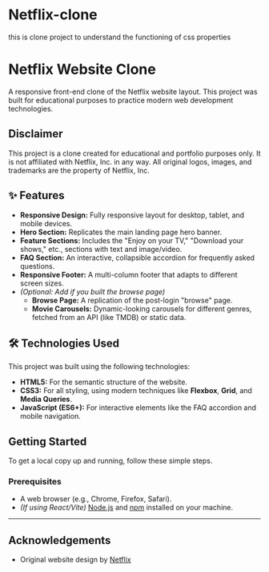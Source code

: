 # Netflix-clone
this is clone project to understand the functioning of css properties
# Netflix Website Clone

A responsive front-end clone of the Netflix website layout. This project was built for educational purposes to practice modern web development technologies.

## Disclaimer

This project is a clone created for educational and portfolio purposes only. It is not affiliated with Netflix, Inc. in any way. All original logos, images, and trademarks are the property of Netflix, Inc.



## ✨ Features

* **Responsive Design:** Fully responsive layout for desktop, tablet, and mobile devices.
* **Hero Section:** Replicates the main landing page hero banner.
* **Feature Sections:** Includes the "Enjoy on your TV," "Download your shows," etc., sections with text and image/video.
* **FAQ Section:** An interactive, collapsible accordion for frequently asked questions.
* **Responsive Footer:** A multi-column footer that adapts to different screen sizes.
* *(Optional: Add if you built the browse page)*
    * **Browse Page:** A replication of the post-login "browse" page.
    * **Movie Carousels:** Dynamic-looking carousels for different genres, fetched from an API (like TMDB) or static data.

## 🛠️ Technologies Used

This project was built using the following technologies:

* **HTML5:** For the semantic structure of the website.
* **CSS3:** For all styling, using modern techniques like **Flexbox**, **Grid**, and **Media Queries**.
* **JavaScript (ES6+):** For interactive elements like the FAQ accordion and mobile navigation.



## Getting Started

To get a local copy up and running, follow these simple steps.

### Prerequisites

* A web browser (e.g., Chrome, Firefox, Safari).
* *(If using React/Vite)* [Node.js](https://nodejs.org/) and [npm](https://www.npmjs.com/) installed on your machine.



---


## Acknowledgements

* Original website design by [Netflix](https://www.netflix.com/)
